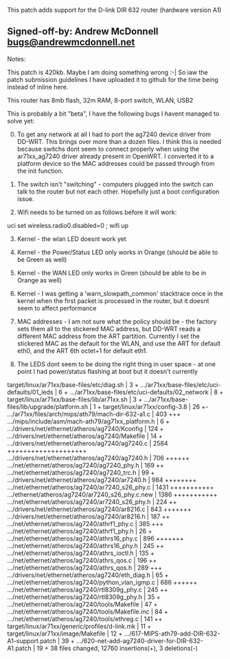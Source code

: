This patch adds support for the D-link DIR 632 router (hardware version A1)

Signed-off-by: Andrew McDonnell <bugs@andrewmcdonnell.net>
---
Notes:

This patch is 420kb.  Maybe I am doing something wrong :-|  So iaw the patch submission guidelines I have uploaded it to github for the time being instead of inline here.

This router has 8mb flash, 32m RAM, 8-port switch, WLAN, USB2

This is probably a bit "beta", I have the following bugs I havent managed to
solve yet:

0. To get any network at all I had to port the ag7240 device driver from
DD-WRT.  This brings over more than a dozen files.  I think this is needed
because switchs dont seem to connect properly when using the ar71xx_ag7240
driver already present in OpenWRT. I converted it to a platform device so the
MAC addresses could be passed through from the init function.

1. The switch isn't "switching" - computers plugged into the switch can talk
to the router but not each other.  Hopefully just a boot configuration issue.

2. Wifi needs to be turned on as follows before it will work:

uci set wireless.radio0.disabled=0 ; wifi up

3. Kernel - the wlan LED doesnt work yet

4. Kernel - the Power/Status LED only works in Orange (should be able to be
Green as well)

5. Kernel - the WAN LED only works in Green (should be able to be in Orange as
well)

6. Kernel - I was getting a 'warn_slowpath_common' stacktrace once in the
kernel when the first packet is processed in the router, but it doesnt seem to
affect performance

7. MAC addresses - I am not sure what the policy should be - the factory sets
them all to the stickered MAC address, but DD-WRT reads a different MAC
address from the ART partition.  Currently I set the stickered MAC as the
default for the WLAN, and use the ART for default eth0, and the ART 6th
octet+1 for default eth1.

8. The LEDS dont seem to be doing the right thing in user space - at one point
I had power/status flashing at boot but it doesn't currently

 target/linux/ar71xx/base-files/etc/diag.sh         |    3 +
 .../ar71xx/base-files/etc/uci-defaults/01_leds     |    6 +
 .../ar71xx/base-files/etc/uci-defaults/02_network  |    8 +
 target/linux/ar71xx/base-files/lib/ar71xx.sh       |    3 +
 .../ar71xx/base-files/lib/upgrade/platform.sh      |    1 +
 target/linux/ar71xx/config-3.8                     |   26 +-
 .../ar71xx/files/arch/mips/ath79/mach-dir-632-a1.c |  403 +++
 .../mips/include/asm/mach-ath79/ag71xx_platform.h  |    6 +
 .../drivers/net/ethernet/atheros/ag7240/Kconfig    |  124 +
 .../drivers/net/ethernet/atheros/ag7240/Makefile   |   14 +
 .../drivers/net/ethernet/atheros/ag7240/ag7240.c   | 2584 ++++++++++++++++++++
 .../drivers/net/ethernet/atheros/ag7240/ag7240.h   |  706 ++++++
 .../net/ethernet/atheros/ag7240/ag7240_phy.h       |  169 ++
 .../net/ethernet/atheros/ag7240/ag7240_trc.h       |   99 +
 .../drivers/net/ethernet/atheros/ag7240/ar7240.h   |  984 ++++++++
 .../net/ethernet/atheros/ag7240/ar7240_s26_phy.c   | 1431 +++++++++++
 .../ethernet/atheros/ag7240/ar7240_s26_phy.c.new   | 1386 +++++++++++
 .../net/ethernet/atheros/ag7240/ar7240_s26_phy.h   |  224 ++
 .../drivers/net/ethernet/atheros/ag7240/ar8216.c   |  843 +++++++
 .../drivers/net/ethernet/atheros/ag7240/ar8216.h   |  187 ++
 .../net/ethernet/atheros/ag7240/athrf1_phy.c       |  385 +++
 .../net/ethernet/atheros/ag7240/athrf1_phy.h       |   26 +
 .../net/ethernet/atheros/ag7240/athrs16_phy.c      |  896 +++++++
 .../net/ethernet/atheros/ag7240/athrs16_phy.h      |  245 ++
 .../net/ethernet/atheros/ag7240/athrs_ioctl.h      |  135 +
 .../net/ethernet/atheros/ag7240/athrs_qos.c        |  196 ++
 .../net/ethernet/atheros/ag7240/athrs_qos.h        |  289 +++
 .../drivers/net/ethernet/atheros/ag7240/eth_diag.h |   65 +
 .../net/ethernet/atheros/ag7240/python_vlan_igmp.c |  686 ++++++
 .../net/ethernet/atheros/ag7240/rtl8309g_phy.c     |  245 ++
 .../net/ethernet/atheros/ag7240/rtl8309g_phy.h     |   35 +
 .../net/ethernet/atheros/ag7240/tools/Makefile     |   47 +
 .../net/ethernet/atheros/ag7240/tools/Makefile.inc |   84 +
 .../net/ethernet/atheros/ag7240/tools/ethreg.c     |  141 ++
 target/linux/ar71xx/generic/profiles/d-link.mk     |   11 +
 target/linux/ar71xx/image/Makefile                 |   12 +
 .../617-MIPS-ath79-add-DIR-632-A1-support.patch    |   39 +
 .../620-net-add-ag7240-driver-for-DIR-632-A1.patch |   19 +
 38 files changed, 12760 insertions(+), 3 deletions(-)



